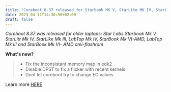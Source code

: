 ```yaml
---
title: "Coreboot 8.37 released for Starbook MK V, StarLite MK IV, StarLite MK III, LabTop Mk IV, StarBook Mk VI-AMD, LabTop Mk III and StarBook Mk VI- AMD ami-flashrom"
date: 2023-04-11T14:30:50+02:00
draft: false
---
```


*Coreboot 8.37 was released for older laptops: Star Labs Starbook Mk V, StarLitr Mk IV, StarLike Mk III, LabTop Mk IV, StarBook Mk VI-AMD, LabTop Mk III and StarBook Mk VI- AMD ami-flashrom*

**What's new?**

> - Fix the inconsistant memory map in edk2
> - Disable DPST to fix a flicker with recent kernels
> - Dont let coreboot try to change EC values

Learn more [HERE](https://github.com/StarLabsLtd/firmware/commits/master)

